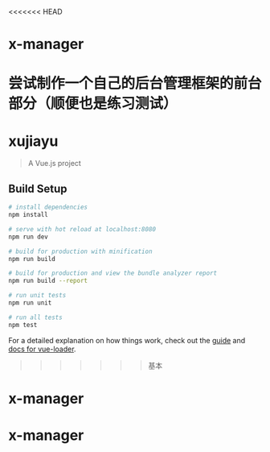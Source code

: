 <<<<<<< HEAD
# x-manager
尝试制作一个自己的后台管理框架的前台部分（顺便也是练习测试）
=======
# xujiayu

> A Vue.js project

## Build Setup

``` bash
# install dependencies
npm install

# serve with hot reload at localhost:8080
npm run dev

# build for production with minification
npm run build

# build for production and view the bundle analyzer report
npm run build --report

# run unit tests
npm run unit

# run all tests
npm test
```

For a detailed explanation on how things work, check out the [guide](http://vuejs-templates.github.io/webpack/) and [docs for vue-loader](http://vuejs.github.io/vue-loader).
>>>>>>> 基本
# x-manager
# x-manager

